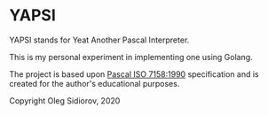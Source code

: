 # YAPSI

YAPSI stands for Yeat Another Pascal Interpreter.

This is my personal experiment in implementing one using Golang.

The project is based upon [Pascal ISO 7158:1990](http://pascal-central.com/docs/iso7185.pdf) 
specification and is created for the author's educational purposes.

Copyright Oleg Sidiorov, 2020
